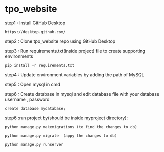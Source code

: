 # tpo_website
step1 : Install GitHub Desktop
	
	https://desktop.github.com/
step2 : Clone tpo_website repo using GitHub Desktop

step3 : Run requirements.txt(inside project) file to create supporting environments

    pip install -r requirements.txt
step4 :	Update environment variables by adding the path of MySQL

step5 :	Open mysql in cmd

step6 : Create database in mysql and edit database file with your database username , password 

	create database mydatabase;
step6 :run project by(should be inside myproject directory):

	python manage.py makemigrations (to find the changes to db)

	python manage.py migrate  (appy the changes to db)

	python manage.py runserver 
